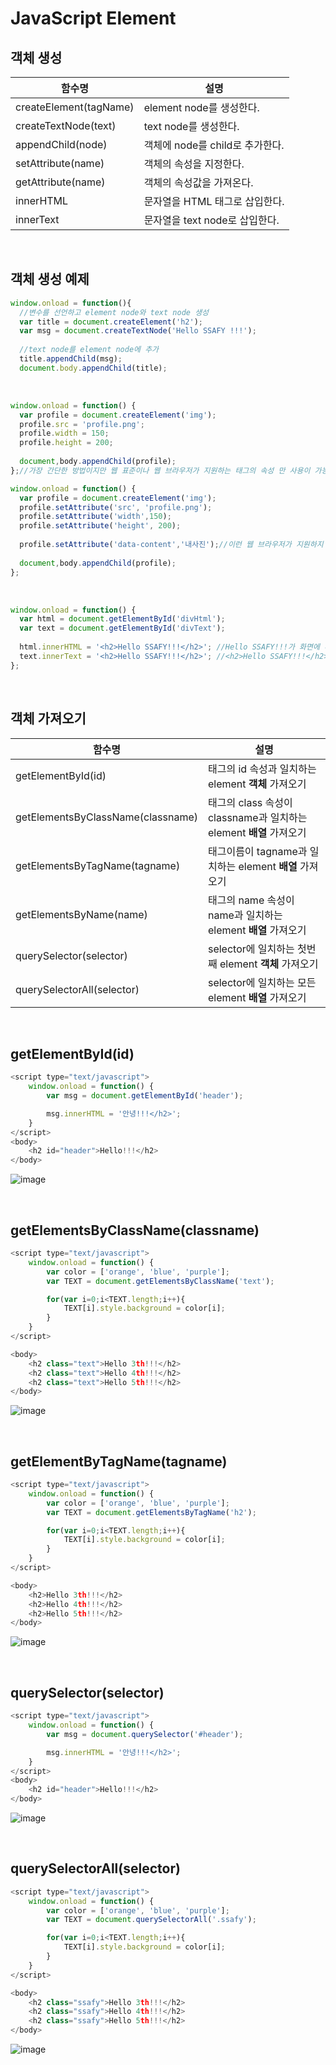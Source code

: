 # JavaScript Element

## 객체 생성

|함수명| 설명|
|--|--|
|createElement(tagName)|element node를 생성한다.|
|createTextNode(text)|text node를 생성한다.|
|appendChild(node)|객체에 node를 child로 추가한다.|
|setAttribute(name)|객체의 속성을 지정한다.|
|getAttribute(name)|객체의 속성값을 가져온다.|
|innerHTML| 문자열을 HTML 태그로 삽입한다.|
|innerText| 문자열을 text node로 삽입한다.|

<br>

## 객체 생성 예제

```javascript
window.onload = function(){
  //변수를 선언하고 element node와 text node 생성
  var title = document.createElement('h2');
  var msg = document.createTextNode('Hello SSAFY !!!');
  
  //text node를 element node에 추가
  title.appendChild(msg);
  document.body.appendChild(title);
```
<br>

```javascript
window.onload = function() {
  var profile = document.createElement('img');
  profile.src = 'profile.png';
  profile.width = 150;
  profile.height = 200;
  
  document,body.appendChild(profile);
};//가장 간단한 방법이지만 웹 표준이나 웹 브라우저가 지원하는 태그의 속성 만 사용이 가능하다.

window.onload = function() {
  var profile = document.createElement('img');
  profile.setAttribute('src', 'profile.png');
  profile.setAttribute('width',150);
  profile.setAttribute('height', 200);
  
  profile.setAttribute('data-content','내사진');//이런 웹 브라우저가 지원하지 않는 태그의 속성도 가능하다
  
  document,body.appendChild(profile);
};
```

<br>

```javascript
window.onload = function() {
  var html = document.getElementById('divHtml');
  var text = document.getElementById('divText');
  
  html.innerHTML = '<h2>Hello SSAFY!!!</h2>'; //Hello SSAFY!!!가 화면에 나옴
  text.innerText = '<h2>Hello SSAFY!!!</h2>'; //<h2>Hello SSAFY!!!</h2>가 화면에 나옴
};
```
<br>

## 객체 가져오기

|함수명|설명|
|--|--|
|getElementById(id)| 태그의 id 속성과 일치하는 element <b>객체</b> 가져오기|
|getElementsByClassName(classname)| 태그의 class 속성이 classname과 일치하는 element <b>배열</b> 가져오기|
|getElementsByTagName(tagname)| 태그이름이 tagname과 일치하는 element <b>배열</b> 가져오기|
|getElementsByName(name)| 태그의 name 속성이 name과 일치하는 element <b>배열</b> 가져오기|
|querySelector(selector)| selector에 일치하는 첫번째 element <b>객체</b> 가져오기|
|querySelectorAll(selector)| selector에 일치하는 모든 element <b>배열</b> 가져오기|

<br>

## getElementById(id)

```javascript
<script type="text/javascript">
    window.onload = function() {
        var msg = document.getElementById('header');

        msg.innerHTML = '안녕!!!</h2>';
    }
</script>
<body>
    <h2 id="header">Hello!!!</h2>
</body>
```
![image](https://user-images.githubusercontent.com/64126100/190870151-07f0c6af-c642-4402-be78-d559ddc4c5ff.png)

<br>

## getElementsByClassName(classname)

```javascript
<script type="text/javascript">
    window.onload = function() {
        var color = ['orange', 'blue', 'purple'];
        var TEXT = document.getElementsByClassName('text');

        for(var i=0;i<TEXT.length;i++){
            TEXT[i].style.background = color[i];
        }
    }
</script>

<body>
    <h2 class="text">Hello 3th!!!</h2>
    <h2 class="text">Hello 4th!!!</h2>
    <h2 class="text">Hello 5th!!!</h2>
</body>
```
![image](https://user-images.githubusercontent.com/64126100/190870105-b324886e-1fd5-4cae-8bdb-77d806df7928.png)

<br>

## getElementByTagName(tagname)

```javascript
<script type="text/javascript">
    window.onload = function() {
        var color = ['orange', 'blue', 'purple'];
        var TEXT = document.getElementsByTagName('h2');

        for(var i=0;i<TEXT.length;i++){
            TEXT[i].style.background = color[i];
        }
    }
</script>

<body>
    <h2>Hello 3th!!!</h2>
    <h2>Hello 4th!!!</h2>
    <h2>Hello 5th!!!</h2>
</body>
```
![image](https://user-images.githubusercontent.com/64126100/190870105-b324886e-1fd5-4cae-8bdb-77d806df7928.png)

<br>

## querySelector(selector)

```javascript
<script type="text/javascript">
    window.onload = function() {
        var msg = document.querySelector('#header');

        msg.innerHTML = '안녕!!!</h2>';
    }
</script>
<body>
    <h2 id="header">Hello!!!</h2>
</body>
```

![image](https://user-images.githubusercontent.com/64126100/190870151-07f0c6af-c642-4402-be78-d559ddc4c5ff.png)

<br>

## querySelectorAll(selector)

```javascript
<script type="text/javascript">
    window.onload = function() {
        var color = ['orange', 'blue', 'purple'];
        var TEXT = document.querySelectorAll('.ssafy');

        for(var i=0;i<TEXT.length;i++){
            TEXT[i].style.background = color[i];
        }
    }
</script>

<body>
    <h2 class="ssafy">Hello 3th!!!</h2>
    <h2 class="ssafy">Hello 4th!!!</h2>
    <h2 class="ssafy">Hello 5th!!!</h2>
</body>
```
![image](https://user-images.githubusercontent.com/64126100/190870105-b324886e-1fd5-4cae-8bdb-77d806df7928.png)




